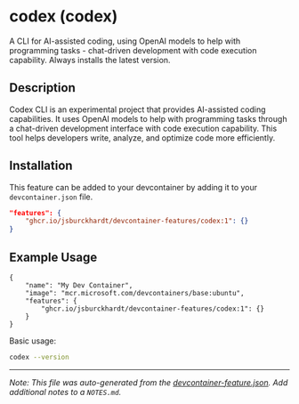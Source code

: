 
# codex (codex)

A CLI for AI-assisted coding, using OpenAI models to help with programming tasks - chat-driven development with code execution capability. Always installs the latest version.

## Description

Codex CLI is an experimental project that provides AI-assisted coding capabilities. It uses OpenAI models to help with programming tasks through a chat-driven development interface with code execution capability. This tool helps developers write, analyze, and optimize code more efficiently.

## Installation

This feature can be added to your devcontainer by adding it to your `devcontainer.json` file.

```json
"features": {
    "ghcr.io/jsburckhardt/devcontainer-features/codex:1": {}
}
```

## Example Usage

```jsonc
{
    "name": "My Dev Container",
    "image": "mcr.microsoft.com/devcontainers/base:ubuntu",
    "features": {
        "ghcr.io/jsburckhardt/devcontainer-features/codex:1": {}
    }
}
```

Basic usage:

```bash
codex --version
```





---

_Note: This file was auto-generated from the [devcontainer-feature.json](https://github.com/jsburckhardt/devcontainer-features/blob/main/src/codex/devcontainer-feature.json).  Add additional notes to a `NOTES.md`._
